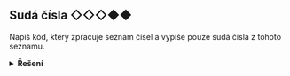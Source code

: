 ## Sudá čísla ◇◇◇◆◆

Napiš kód, který zpracuje seznam čísel a vypíše pouze sudá čísla z tohoto seznamu.

<details>
<summary><b>Řešení</b></summary>


```python
for cislo in [1, 2, 100, 3, 4]:
    if cislo % 2 == 0:
        print(cislo)
```

</details>
